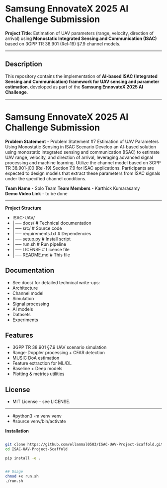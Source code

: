 # Samsung EnnovateX 2025 AI Challenge Submission  

**Project Title**: Estimation of UAV parameters (range, velocity, direction of arrival) using **Monostatic Integrated Sensing and Communication (ISAC)** based on 3GPP TR 38.901 (Rel-19) §7.9 channel models.  

---


##  Description  
This repository contains the implementation of **AI-based ISAC (Integrated Sensing and Communication) framework for UAV sensing and parameter estimation**, developed as part of the **Samsung EnnovateX 2025 AI Challenge**.  


---

# Samsung EnnovateX 2025 AI Challenge Submission  


**Problem Statement** - Problem Statement #7
Estimation of UAV Parameters Using Monostatic Sensing in ISAC Scenario
Develop an AI-based solution using monostatic integrated sensing and communication (ISAC) to estimate UAV range, velocity, and direction of arrival, leveraging advanced signal processing and machine learning. Utilize the channel model based on 3GPP TR 38.901-j00 (Rel-19) Section 7.9 for ISAC applications. Participants are expected to design models that extract these parameters from ISAC signals under the specified channel conditions.  

**Team Name** - Solo Team 
**Team Members** - Karthick Kumarasamy  
**Demo Video Link** -  to be done 


---
**Project Structure**
- ISAC-UAV/
- │── docs/ # Technical documentation
- │── src/ # Source code
- │── requirements.txt # Dependencies
- │── setup.py # Install script
- │── run.sh # Run pipeline
- │── LICENSE # License file
- │── README.md # This file


## Documentation
- See docs/ for detailed technical write-ups:
- Architecture
- Channel model
- Simulation
- Signal processing
- AI models
- Datasets
- Experiments


## Features
- 3GPP TR 38.901 §7.9 UAV scenario simulation
- Range-Doppler processing + CFAR detection
- MUSIC DoA estimation
- Feature extraction for ML/DL
- Baseline + Deep models
- Plotting & metrics utilities

## License
- MIT License – see LICENSE.

---

- #python3 -m venv venv
- #source venv/bin/activate

**Installation**
```bash

git clone https://github.com/ellammal0503/ISAC-UAV-Project-Scaffold.git
cd ISAC-UAV-Project-Scaffold

pip install -e .


## Usage
chmod +x run.sh
./run.sh

